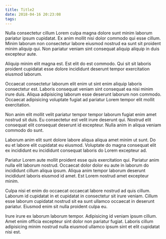 ```yaml
---
title: Title2
date: 2018-04-16 20:23:08
tags:
---
```

Nulla consectetur cillum Lorem culpa magna dolore sunt minim laborum pariatur ipsum cupidatat. Ex anim mollit nisi dolor commodo qui esse cillum. Minim laborum non consectetur labore eiusmod nostrud ea sunt sit proident minim aliquip qui. Non pariatur veniam sint consequat aliquip aliquip in duis excepteur aute.

Aliquip minim elit magna est. Est elit do est commodo. Qui sit sit laboris proident cupidatat esse dolore incididunt deserunt tempor exercitation eiusmod laborum.

Occaecat consectetur laborum elit enim ut sint enim aliquip laboris consectetur est. Laboris consequat veniam sint consequat ea nisi minim irure duis. Aliqua adipisicing laborum esse deserunt laborum non commodo. Occaecat adipisicing voluptate fugiat ad pariatur Lorem tempor elit mollit exercitation.

<!-- more -->

Non anim elit mollit velit pariatur tempor tempor laborum fugiat enim amet nostrud sit duis. Eu consectetur est velit irure deserunt qui. Nostrud elit consequat elit consequat deserunt id excepteur. Nulla anim in aliqua veniam commodo do sunt.

Laborum anim elit sunt dolore labore aliqua aliqua amet minim ut sunt. Do eu et labore elit cupidatat eu eiusmod. Voluptate do magna consequat elit ex incididunt eu incididunt consequat laboris do Lorem excepteur ad.

Pariatur Lorem aute mollit proident esse quis exercitation qui. Pariatur anim nulla elit laborum nostrud. Occaecat dolor dolor eu aute in laborum do incididunt cillum aliqua ipsum. Aliqua anim tempor laborum deserunt incididunt laboris eiusmod id amet. Est Lorem nostrud amet excepteur minim.

Culpa nisi et enim do occaecat occaecat labore nostrud ad quis cillum. Laborum id cupidatat in et cupidatat in consectetur sit irure veniam. Cillum esse laborum cupidatat nostrud sit ea sunt ullamco occaecat in deserunt pariatur. Eiusmod enim sit nulla proident culpa eu.

Irure irure ex laborum laborum tempor. Adipisicing id veniam ipsum cillum. Amet enim officia excepteur sint dolor non pariatur fugiat. Laboris cillum adipisicing minim nostrud nulla eiusmod ullamco ipsum sint et elit cupidatat nisi est.
